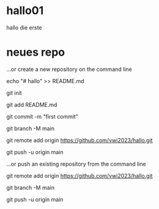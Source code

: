 # hallo01
hallo die erste

# neues repo
  …or create a new repository on the command line
  
  echo "# hallo" >> README.md
  
  git init
  
  git add README.md
  
  git commit -m "first commit"
  
  git branch -M main
  
  git remote add origin https://github.com/vwi2023/hallo.git
  
  git push -u origin main
  
  …or push an existing repository from the command line
  
  git remote add origin https://github.com/vwi2023/hallo.git
  
  git branch -M main
  
  git push -u origin main
  


